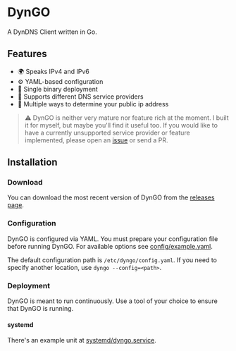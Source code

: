 # DynGO

A DynDNS Client written in Go.

## Features

- 🌍 Speaks IPv4 and IPv6
- ⚙️ YAML-based configuration
- 🥇 Single binary deployment
- 📗 Supports different DNS service providers
- 🔎 Multiple ways to determine your public ip address

> ⚠️ DynGO is neither very mature nor feature rich at the moment. I built it for myself, but maybe you'll find it useful too. If you would like to have a currently unsupported service provider or feature implemented, please open an [issue](https://github.com/simon-lorenz/dyngo/issues/new) or send a PR.

## Installation

### Download

You can download the most recent version of DynGO from the [releases page](https://github.com/simon-lorenz/dyngo/releases).

### Configuration

DynGO is configured via YAML. You must prepare your configuration file before running DynGO. For available options see [config/example.yaml](config/example.yaml).

The default configuration path is `/etc/dyngo/config.yaml`. If you need to specify another location, use `dyngo --config=<path>`.

### Deployment

DynGO is meant to run continuously. Use a tool of your choice to ensure that DynGO is running.

#### systemd

There's an example unit at [systemd/dyngo.service](systemd/dyngo.service).
